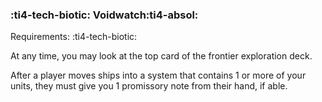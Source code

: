 ### :ti4-tech-biotic: **Voidwatch**:ti4-absol:

Requirements: :ti4-tech-biotic:

At any time, you may look at the top card of the frontier exploration deck.

After a player moves ships into a system that contains 1 or more of your units, they must give you 1 promissory note from their hand, if able.
